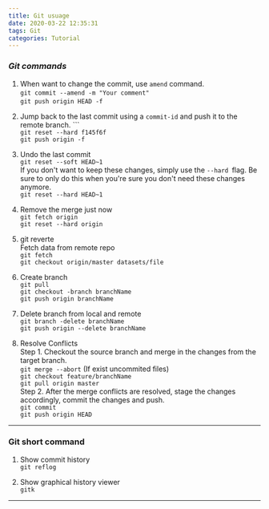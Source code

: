 ```yaml
---
title: Git usuage
date: 2020-03-22 12:35:31
tags: Git
categories: Tutorial
---
```


 ### *Git commands*
 1. When want to change the commit, use `amend` command.   
 `git commit --amend -m "Your comment"`  
 `git push origin HEAD -f` 
 
 <!-- more -->
 
2. Jump back to the last commit using a `commit-id` and push it to the remote branch. ```  
`git reset --hard f145f6f`  
`git push origin -f` 


3.  Undo the last commit  
`git reset --soft HEAD~1`  
If you don't want to keep these changes, simply use the `--hard `flag. Be sure to only do this when you're sure you don't need these changes anymore.  
`git reset --hard HEAD~1`


4. Remove the merge just now  
`git fetch origin`  
`git reset --hard origin`


5. git reverte  
Fetch data from remote repo  
`git fetch`  
`git checkout origin/master datasets/file`
 
 
6. Create branch   
`git pull`  
`git checkout -branch branchName`  
`git push origin branchName`

7. Delete branch from local and remote   
`git branch -delete branchName`  
`git push origin --delete branchName`


8. Resolve Conflicts  
Step 1. Checkout the source branch and merge in the changes from the target branch.  
`git merge --abort`  (If exist uncommited files)   
`git checkout feature/branchName`   
`git pull origin master`  
Step 2. After the merge conflicts are resolved, stage the changes accordingly, commit the changes and push.  
`git commit`  
`git push origin HEAD`

---
 ### **Git short command** 
1. Show commit history   
`git reflog`

2. Show graphical history viewer   
`gitk`

---